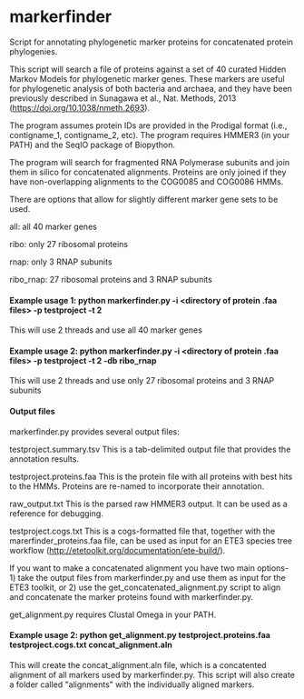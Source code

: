 # markerfinder
Script for annotating phylogenetic marker proteins for concatenated protein phylogenies.  

This script will search a file of proteins against a set of 40 curated Hidden Markov Models for phylogenetic marker genes. These markers are useful for phylogenetic analysis of both bacteria and archaea, and they have been previously described in Sunagawa et al., Nat. Methods, 2013 (https://doi.org/10.1038/nmeth.2693).

The program assumes protein IDs are provided in the Prodigal format (i.e., contigname_1, contigname_2, etc). 
The program requires HMMER3 (in your PATH) and the SeqIO package of Biopython. 

The program will search for fragmented RNA Polymerase subunits and join them in silico for concatenated alignments. Proteins are only joined if they have non-overlapping alignments to the COG0085 and COG0086 HMMs. 

There are options that allow for slightly different marker gene sets to be used. 

all: all 40 marker genes

ribo: only 27 ribosomal proteins

rnap: only 3 RNAP subunits

ribo_rnap: 27 ribosomal proteins and 3 RNAP subunits


#### Example usage 1: python markerfinder.py -i <directory of protein .faa files> -p testproject -t 2

This will use 2 threads and use all 40 marker genes

#### Example usage 2: python markerfinder.py -i <directory of protein .faa files> -p testproject -t 2 -db ribo_rnap

This will use 2 threads and use only 27 ribosomal proteins and 3 RNAP subunits


#### Output files
markerfinder.py provides several output files:

testproject.summary.tsv         This is a tab-delimited output file that provides the annotation results. 

testproject.proteins.faa  This is the protein file with all proteins with best hits to the HMMs. Proteins are re-named to incorporate their annotation.

raw_output.txt          This is the parsed raw HMMER3 output. It can be used as a reference for debugging. 

testproject.cogs.txt                This is a cogs-formatted file that, together with the marerfinder_proteins.faa file, can be used as input for an ETE3 species tree workflow 
(http://etetoolkit.org/documentation/ete-build/).




If you want to make a concatenated alignment you have two main options- 1) take the output files from markerfinder.py and use them as input for the ETE3 toolkit, or 2) use the get_concatenated_alignment.py script to align and concatenate the marker proteins found with markerfinder.py. 

get_alignment.py requires Clustal Omega in your PATH.

#### Example usage 2: python get_alignment.py testproject.proteins.faa testproject.cogs.txt concat_alignment.aln

This will create the concat_alignment.aln file, which is a concatented alignment of all markers used by markerfinder.py. This script will also create a folder called "alignments" with the individually aligned markers.


